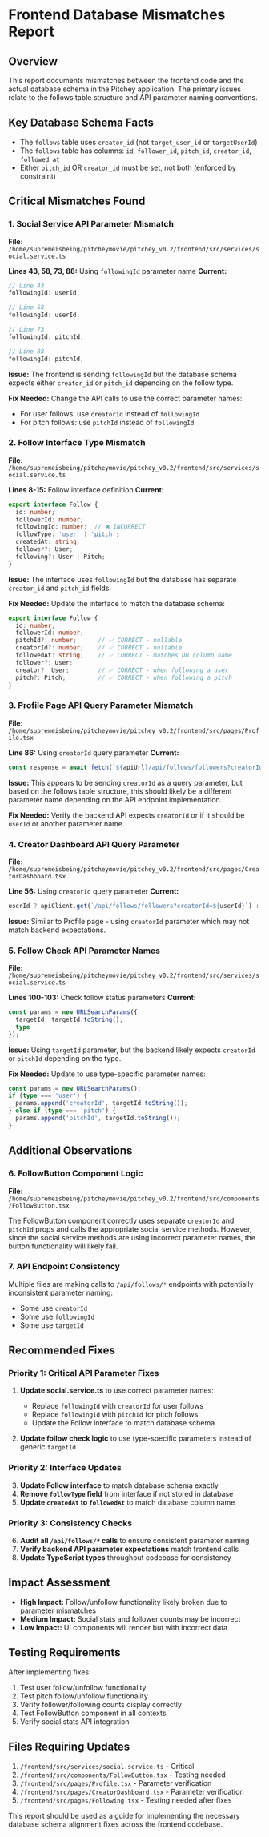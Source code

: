 # Frontend Database Mismatches Report

## Overview
This report documents mismatches between the frontend code and the actual database schema in the Pitchey application. The primary issues relate to the follows table structure and API parameter naming conventions.

## Key Database Schema Facts
- The `follows` table uses `creator_id` (not `target_user_id` or `targetUserId`)
- The `follows` table has columns: `id`, `follower_id`, `pitch_id`, `creator_id`, `followed_at`
- Either `pitch_id` OR `creator_id` must be set, not both (enforced by constraint)

## Critical Mismatches Found

### 1. Social Service API Parameter Mismatch
**File:** `/home/supremeisbeing/pitcheymovie/pitchey_v0.2/frontend/src/services/social.service.ts`

**Lines 43, 58, 73, 88:** Using `followingId` parameter name
**Current:**
```typescript
// Line 43
followingId: userId,

// Line 58  
followingId: userId,

// Line 73
followingId: pitchId,

// Line 88
followingId: pitchId,
```

**Issue:** The frontend is sending `followingId` but the database schema expects either `creator_id` or `pitch_id` depending on the follow type.

**Fix Needed:** Change the API calls to use the correct parameter names:
- For user follows: use `creatorId` instead of `followingId`
- For pitch follows: use `pitchId` instead of `followingId`

### 2. Follow Interface Type Mismatch
**File:** `/home/supremeisbeing/pitcheymovie/pitchey_v0.2/frontend/src/services/social.service.ts`

**Lines 8-15:** Follow interface definition
**Current:**
```typescript
export interface Follow {
  id: number;
  followerId: number;
  followingId: number;  // ❌ INCORRECT
  followType: 'user' | 'pitch';
  createdAt: string;
  follower?: User;
  following?: User | Pitch;
}
```

**Issue:** The interface uses `followingId` but the database has separate `creator_id` and `pitch_id` fields.

**Fix Needed:** Update the interface to match the database schema:
```typescript
export interface Follow {
  id: number;
  followerId: number;
  pitchId?: number;      // ✅ CORRECT - nullable
  creatorId?: number;    // ✅ CORRECT - nullable  
  followedAt: string;    // ✅ CORRECT - matches DB column name
  follower?: User;
  creator?: User;        // ✅ CORRECT - when following a user
  pitch?: Pitch;         // ✅ CORRECT - when following a pitch
}
```

### 3. Profile Page API Query Parameter Mismatch
**File:** `/home/supremeisbeing/pitcheymovie/pitchey_v0.2/frontend/src/pages/Profile.tsx`

**Line 86:** Using `creatorId` query parameter
**Current:**
```typescript
const response = await fetch(`${apiUrl}/api/follows/followers?creatorId=${user.id}`, {
```

**Issue:** This appears to be sending `creatorId` as a query parameter, but based on the follows table structure, this should likely be a different parameter name depending on the API endpoint implementation.

**Fix Needed:** Verify the backend API expects `creatorId` or if it should be `userId` or another parameter name.

### 4. Creator Dashboard API Query Parameter
**File:** `/home/supremeisbeing/pitcheymovie/pitchey_v0.2/frontend/src/pages/CreatorDashboard.tsx`

**Line 56:** Using `creatorId` query parameter
**Current:**
```typescript
userId ? apiClient.get(`/api/follows/followers?creatorId=${userId}`) : Promise.resolve({ success: false }),
```

**Issue:** Similar to Profile page - using `creatorId` parameter which may not match backend expectations.

### 5. Follow Check API Parameter Names
**File:** `/home/supremeisbeing/pitcheymovie/pitchey_v0.2/frontend/src/services/social.service.ts`

**Lines 100-103:** Check follow status parameters
**Current:**
```typescript
const params = new URLSearchParams({
  targetId: targetId.toString(),
  type
});
```

**Issue:** Using `targetId` parameter, but the backend likely expects `creatorId` or `pitchId` depending on the type.

**Fix Needed:** Update to use type-specific parameter names:
```typescript
const params = new URLSearchParams();
if (type === 'user') {
  params.append('creatorId', targetId.toString());
} else if (type === 'pitch') {
  params.append('pitchId', targetId.toString());
}
```

## Additional Observations

### 6. FollowButton Component Logic
**File:** `/home/supremeisbeing/pitcheymovie/pitchey_v0.2/frontend/src/components/FollowButton.tsx`

The FollowButton component correctly uses separate `creatorId` and `pitchId` props and calls the appropriate social service methods. However, since the social service methods are using incorrect parameter names, the button functionality will likely fail.

### 7. API Endpoint Consistency
Multiple files are making calls to `/api/follows/*` endpoints with potentially inconsistent parameter naming:
- Some use `creatorId`
- Some use `followingId` 
- Some use `targetId`

## Recommended Fixes

### Priority 1: Critical API Parameter Fixes
1. **Update social.service.ts** to use correct parameter names:
   - Replace `followingId` with `creatorId` for user follows
   - Replace `followingId` with `pitchId` for pitch follows
   - Update the Follow interface to match database schema

2. **Update follow check logic** to use type-specific parameters instead of generic `targetId`

### Priority 2: Interface Updates
3. **Update Follow interface** to match database schema exactly
4. **Remove `followType` field** from interface if not stored in database
5. **Update `createdAt` to `followedAt`** to match database column name

### Priority 3: Consistency Checks
6. **Audit all `/api/follows/*` calls** to ensure consistent parameter naming
7. **Verify backend API parameter expectations** match frontend calls
8. **Update TypeScript types** throughout codebase for consistency

## Impact Assessment
- **High Impact:** Follow/unfollow functionality likely broken due to parameter mismatches
- **Medium Impact:** Social stats and follower counts may be incorrect
- **Low Impact:** UI components will render but with incorrect data

## Testing Requirements
After implementing fixes:
1. Test user follow/unfollow functionality
2. Test pitch follow/unfollow functionality  
3. Verify follower/following counts display correctly
4. Test FollowButton component in all contexts
5. Verify social stats API integration

## Files Requiring Updates
1. `/frontend/src/services/social.service.ts` - Critical
2. `/frontend/src/components/FollowButton.tsx` - Testing needed
3. `/frontend/src/pages/Profile.tsx` - Parameter verification
4. `/frontend/src/pages/CreatorDashboard.tsx` - Parameter verification
5. `/frontend/src/pages/Following.tsx` - Testing needed after fixes

This report should be used as a guide for implementing the necessary database schema alignment fixes across the frontend codebase.